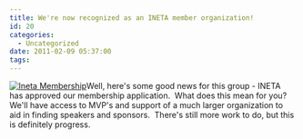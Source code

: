 ```yaml
---
title: We're now recognized as an INETA member organization!
id: 20
categories:
  - Uncategorized
date: 2011-02-09 05:37:00
tags:
---
```


[![](http://stccode.net/wp-content/uploads/2011/02/InetaMembership-300x220.png "Ineta Membership")](http://stccode.net/wp-content/uploads/2011/02/InetaMembership.png)Well, here's some good news for this group - INETA has approved our  membership application.  What does this mean for you?  We'll have access  to MVP's and support of a much larger organization to aid in finding  speakers and sponsors.  There's still more work to do, but this is  definitely progress.